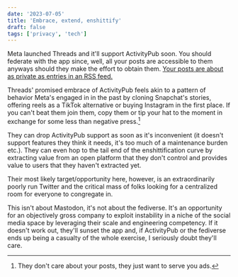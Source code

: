 ```yaml
---
date: '2023-07-05'
title: 'Embrace, extend, enshittify'
draft: false
tags: ['privacy', 'tech']
---
```

Meta launched Threads and it'll support ActivityPub soon. You should federate with the app since, well, all your posts are accessible to them anyways should they make the effort to obtain them. [Your posts are about as private as entries in an RSS feed.](https://blog.bloonface.com/2023/07/04/the-fediverse-is-a-privacy-nightmare/)<!-- excerpt -->

Threads' promised embrace of ActivityPub feels akin to a pattern of behavior Meta's engaged in in the past by cloning Snapchat's stories, offering reels as a TikTok alternative or buying Instagram in the first place. If you can't beat them join them, copy them or tip your hat to the moment in exchange for some less than negative press.[^1]

They can drop ActivityPub support as soon as it's inconvenient (it doesn't support features they think it needs, it's too much of a maintenance burden etc.). They can even hop to the tail end of the enshittification curve by extracting value from an open platform that they don't control and provides value to users that they haven't extracted yet.

Their most likely target/opportunity here, however, is an extraordinarily poorly run Twitter and the critical mass of folks looking for a centralized room for everyone to congregate in.

This isn't about Mastodon, it's not about the fediverse. It's an opportunity for an objectively gross company to exploit instability in a niche of the social media space by leveraging their scale and engineering competency. If it doesn't work out, they'll sunset the app and, if ActivityPub or the fediverse ends up being a casualty of the whole exercise, I seriously doubt they'll care.

[^1]: They don't care about your posts, they just want to serve you ads.
